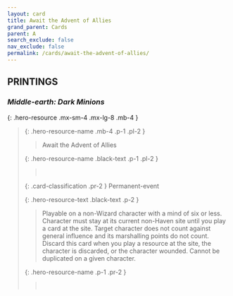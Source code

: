 ```yaml
---
layout: card
title: Await the Advent of Allies
grand_parent: Cards
parent: A
search_exclude: false
nav_exclude: false
permalink: /cards/await-the-advent-of-allies/
---
```


## PRINTINGS


### _Middle-earth: Dark Minions_

{: .hero-resource .mx-sm-4 .mx-lg-8 .mb-4 }
> {: .hero-resource-name .mb-4 .p-1 .pl-2 }
> > <div class="card-mp"></div>
> > <div class="card-name">Await the Advent of Allies</div>
>
> {: .hero-resource-name .black-text .p-1 .pl-2 }
> > &nbsp;
>
> {: .card-classification .pr-2 }
> Permanent-event
>
> {: .hero-resource-text .black-text .p-2 }
> > Playable on a non-Wizard character with a mind of six or less. Character must stay at its current non-Haven site until you play a card at the site. Target character does not count against general influence and its marshalling points do not count. Discard this card when you play a resource at the site, the character is discarded, or the character wounded. Cannot be duplicated on a given character.  
> 
> {: .hero-resource-name .p-1 .pr-2 }
> > <div class="card-shield"></div>
> > <div class="card-corruption">&nbsp;</div>

